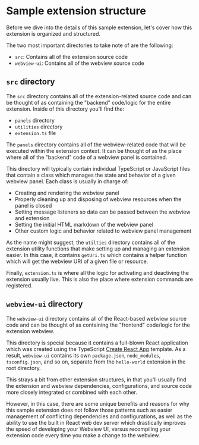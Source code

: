 # Sample extension structure

Before we dive into the details of this sample extension, let's cover how this extension is organized and structured.

The two most important directories to take note of are the following:

- `src`: Contains all of the extension source code
- `webview-ui`: Contains all of the webview source code

## `src` directory

The `src` directory contains all of the extension-related source code and can be thought of as containing the "backend" code/logic for the entire extension. Inside of this directory you'll find the:

- `panels` directory
- `utilities` directory
- `extension.ts` file

The `panels` directory contains all of the webview-related code that will be executed within the extension context. It can be thought of as the place where all of the "backend" code of a webview panel is contained.

This directory will typically contain individual TypeScript or JavaScript files that contain a class which manages the state and behavior of a given webview panel. Each class is usually in charge of:

- Creating and rendering the webview panel
- Properly cleaning up and disposing of webview resources when the panel is closed
- Setting message listeners so data can be passed between the webview and extension
- Setting the initial HTML markdown of the webview panel
- Other custom logic and behavior related to webview panel management

As the name might suggest, the `utilties` directory contains all of the extension utility functions that make setting up and managing an extension easier. In this case, it contains `getUri.ts` which contains a helper function which will get the webview URI of a given file or resource.

Finally, `extension.ts` is where all the logic for activating and deactiving the extension usually live. This is also the place where extension commands are registered.

## `webview-ui` directory

The `webview-ui` directory contains all of the React-based webview source code and can be thought of as containing the "frontend" code/logic for the extension webview.

This directory is special because it contains a full-blown React application which was created using the TypeScript [Create React App](https://create-react-app.dev/) template. As a result, `webview-ui` contains its own `package.json`, `node_modules`, `tsconfig.json`, and so on, separate from the `hello-world` extension in the root directory.

This strays a bit from other extension structures, in that you'll usually find the extension and webview dependencies, configurations, and source code more closely integrated or combined with each other.

However, in this case, there are some unique benefits and reasons for why this sample extension does not follow those patterns such as easier management of conflicting dependencies and configurations, as well as the ability to use the built in React web dev server which drastically improves the speed of developing your Webview UI, versus recompiling your extension code every time you make a change to the webview.
